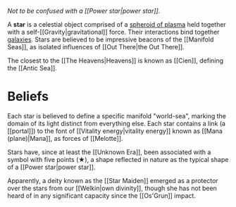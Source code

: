 *Not to be confused with a [[Power star|power star]].*

A **star** is a celestial object comprised of a [spheroid of plasma](https://en.wikipedia.org/wiki/Star) held together with a self-[[Gravity|gravitational]] force. Their interactions bind together [galaxies](https://en.wikipedia.org/wiki/Galaxy). Stars are believed to be impressive beacons of the [[Manifold Seas]], as isolated influences of  [[Out There|the Out There]].

The closest to the [[The Heavens|Heavens]] is known as [[Cien]], defining the [[Antic Sea]].

# Beliefs
 Each star is believed to define a specific manifold "world-sea", marking the domain of its light distinct from everything else. Each star contains a link (a [[portal]]) to the font of [[Vitality energy|vitality energy]] known as [[Mana (plane)|Mana]], as forces of [[Melotte]].

Stars have, since at least the [[Unknown Era]], been associated with a symbol with five points (★), a shape reflected in nature as the typical shape of a [[Power star|power star]].

Apparently, a deity known as the [[Star Maiden]] emerged as a protector over the stars from our [[Welkin|own divinity]], though she has not  been heard of in any significant capacity since the [[Os'Grun]] impact.